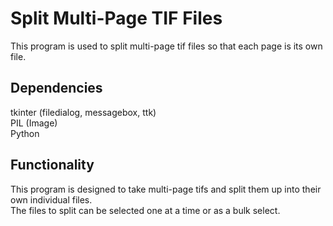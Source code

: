 # Split Multi-Page TIF Files
This program is used to split multi-page tif files so that each page is its own file.

## Dependencies 
tkinter (filedialog, messagebox, ttk)  
PIL (Image)  
Python  

## Functionality
This program is designed to take multi-page tifs and split them up into their own individual files.  
The files to split can be selected one at a time or as a bulk select.
